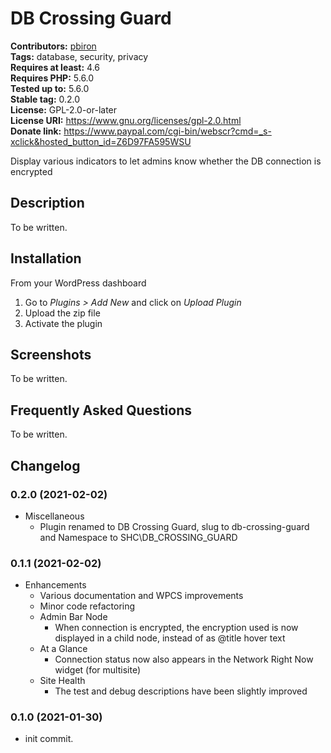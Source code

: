 # DB Crossing Guard #

**Contributors:** [pbiron](https://profiles.wordpress.org/pbiron)  
**Tags:** database, security, privacy  
**Requires at least:** 4.6  
**Requires PHP:** 5.6.0  
**Tested up to:** 5.6.0  
**Stable tag:** 0.2.0  
**License:** GPL-2.0-or-later  
**License URI:** https://www.gnu.org/licenses/gpl-2.0.html  
**Donate link:** https://www.paypal.com/cgi-bin/webscr?cmd=_s-xclick&hosted_button_id=Z6D97FA595WSU  

Display various indicators to let admins know whether the DB connection is encrypted

## Description ##

To be written.

## Installation ##

From your WordPress dashboard

1. Go to _Plugins > Add New_ and click on _Upload Plugin_
2. Upload the zip file
3. Activate the plugin


## Screenshots ##

To be written.

## Frequently Asked Questions ##

To be written.

## Changelog ##

### 0.2.0 (2021-02-02) ###

* Miscellaneous
    * Plugin renamed to DB Crossing Guard, slug to db-crossing-guard and Namespace to SHC\DB_CROSSING_GUARD

### 0.1.1 (2021-02-02) ###

* Enhancements
    * Various documentation and WPCS improvements
    * Minor code refactoring
    * Admin Bar Node
        * When connection is encrypted, the encryption used is now displayed in a child node, instead of as @title hover text
    * At a Glance
        * Connection status now also appears in the Network Right Now widget (for multisite) 
    * Site Health
        * The test and debug descriptions have been slightly improved

### 0.1.0 (2021-01-30) ###

* init commit.
